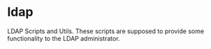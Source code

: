 ldap
====

LDAP Scripts and Utils. These scripts are supposed to provide some functionality to the LDAP administrator.
